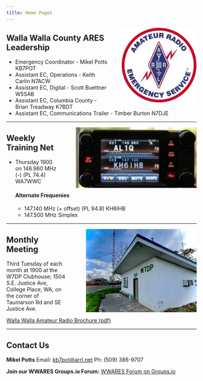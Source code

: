 ```yaml
---
title: Home Pages
---
```

<div>
<img alt="ARES logo" src="/images/ares.jpg" width="200" style="float:right; margin-left: 2rem" />
</div>

## Walla Walla County ARES Leadership

* Emergency Coordinator - Mikel Potts KB7POT
* Assistant EC, Operations - Keith Carlin N7ACW
* Assistant EC, Digital - Scott Buettner W5SAB
* Assistant EC, Columbia County - Brian Treadway K7BDT
* Assistant EC, Communications Trailer - Timber Burton N7DJE


<div class="line-breaker">
</div>

---
<div>
<img alt="Radio Control Head" src="/images/radio.jpg" height="160" style="float:right; margin-left:3rem;" />
</div>

## Weekly Training Net
* Thursday 1900 on 146.960 MHz (-) (PL 74.4) WA7WWC

  #### Alternate Frequenies
  * 147.140 MHz (+ offset) (PL 94.8) KH6IHB
  * 147.500 MHz Simplex

<div class="line-breaker">
</div>

---
<div>
<img alt="W7DP Club House" src="/images/clubhouse.jpg" height="220" style="float:right; margin-left:3rem;" />
</div> 

## Monthly Meeting
Third Tuesday of each month at 1900 at the W7DP Clubhouse; 1504 S.E. Justice Ave, College Place, WA, on the corner of Taumarson Rd and SE Justice Ave.

[Walla Walla Amateur Radio Brochure (pdf)](/documents/W7DP%20Brochure%2002-18-2021.pdf)


<div class="line-breaker">
</div>

---

## Contact Us

**Mikel Potts**
Email: kb7pot@arrl.net
Ph: (509) 386-9707

**Join our WWARES Groups.io Forum:**
[WWARES Forum on Groups.io](https://groups.io/g/WWARES)
